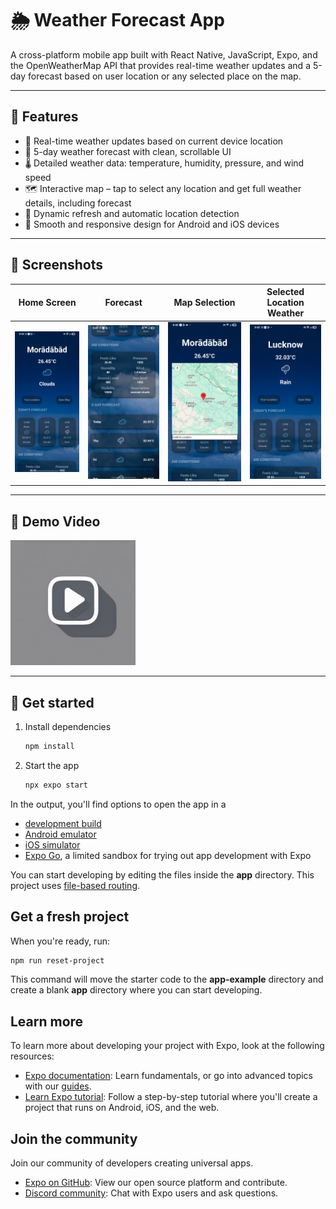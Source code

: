 # 🌦️ Weather Forecast App

A cross-platform mobile app built with React Native, JavaScript, Expo, and the OpenWeatherMap API that provides real-time weather updates and a 5-day forecast based on user location or any selected place on the map.



---

## 🚀 Features

- 📍 Real-time weather updates based on current device location
- 📆 5-day weather forecast with clean, scrollable UI
- 🌡️ Detailed weather data: temperature, humidity, pressure, and wind speed
- 🗺️ Interactive map – tap to select any location and get full weather details, including forecast
- 🔄 Dynamic refresh and automatic location detection
- 📱 Smooth and responsive design for Android and iOS devices

---

## 📸 Screenshots

| Home Screen | Forecast | Map Selection | Selected Location Weather |
|------------|-------------|----------------|----------------|
| ![Login](assets/images/home.jpg) | ![Home](assets/images/forecast.jpg) | ![Search](assets/images/map.jpg) | ![Details](assets/images/selected.jpg) |

---

## 🎥 Demo Video

<a href="https://www.instagram.com/p/DNCmyljp2OL/">
  <img src="assets/images/videologo.jpg" alt="Watch Demo" width="200"/>
</a>


---

## 🔧 Get started

1. Install dependencies

   ```bash
   npm install
   ```

2. Start the app

   ```bash
   npx expo start
   ```

In the output, you'll find options to open the app in a

- [development build](https://docs.expo.dev/develop/development-builds/introduction/)
- [Android emulator](https://docs.expo.dev/workflow/android-studio-emulator/)
- [iOS simulator](https://docs.expo.dev/workflow/ios-simulator/)
- [Expo Go](https://expo.dev/go), a limited sandbox for trying out app development with Expo

You can start developing by editing the files inside the **app** directory. This project uses [file-based routing](https://docs.expo.dev/router/introduction).

## Get a fresh project

When you're ready, run:

```bash
npm run reset-project
```

This command will move the starter code to the **app-example** directory and create a blank **app** directory where you can start developing.

## Learn more

To learn more about developing your project with Expo, look at the following resources:

- [Expo documentation](https://docs.expo.dev/): Learn fundamentals, or go into advanced topics with our [guides](https://docs.expo.dev/guides).
- [Learn Expo tutorial](https://docs.expo.dev/tutorial/introduction/): Follow a step-by-step tutorial where you'll create a project that runs on Android, iOS, and the web.

## Join the community

Join our community of developers creating universal apps.

- [Expo on GitHub](https://github.com/expo/expo): View our open source platform and contribute.
- [Discord community](https://chat.expo.dev): Chat with Expo users and ask questions.
